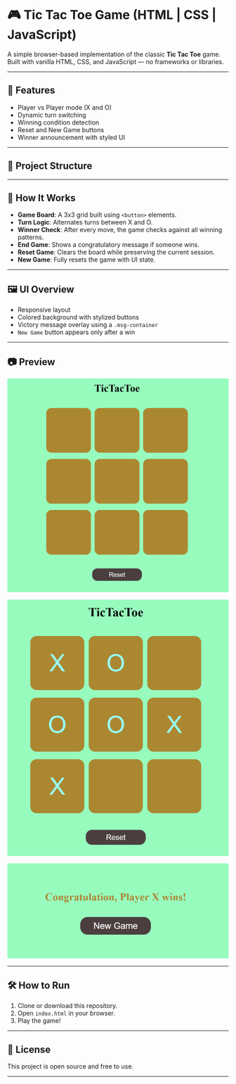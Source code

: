 # 🎮 Tic Tac Toe Game (HTML | CSS | JavaScript)

A simple browser-based implementation of the classic **Tic Tac Toe** game. Built with vanilla HTML, CSS, and JavaScript — no frameworks or libraries.

---

## 🚀 Features

- Player vs Player mode (X and O)
- Dynamic turn switching
- Winning condition detection
- Reset and New Game buttons
- Winner announcement with styled UI

---

## 📁 Project Structure


---

## 🧠 How It Works

- **Game Board**: A 3x3 grid built using `<button>` elements.
- **Turn Logic**: Alternates turns between X and O.
- **Winner Check**: After every move, the game checks against all winning patterns.
- **End Game**: Shows a congratulatory message if someone wins.
- **Reset Game**: Clears the board while preserving the current session.
- **New Game**: Fully resets the game with UI state.

---

## 🖼️ UI Overview

- Responsive layout
- Colored background with stylized buttons
- Victory message overlay using a `.msg-container`
- `New Game` button appears only after a win

---

## 📷 Preview

![alt text](image.png)

![alt text](image-2.png)

![alt text](image-3.png)

---

## 🛠️ How to Run

1. Clone or download this repository.
2. Open `index.html` in your browser.
3. Play the game!

---

## 📄 License

This project is open source and free to use.

---
